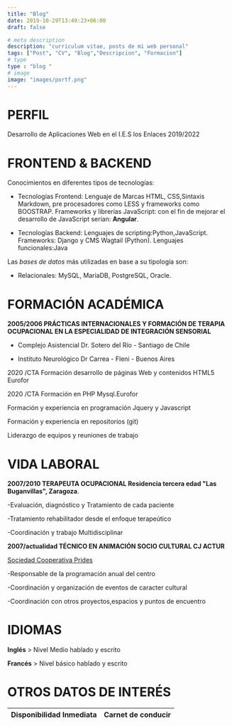 ```yaml
---
title: "Blog"
date: 2019-10-29T13:49:23+06:00
draft: false

# meta description
description: "curriculum vitae, posts de mi web personal"
tags: ["Post", "CV", "Blog","Descripcion", "Formacion"]
# type
type : "blog "
# image
image: "images/portf.png"
---
```


# PERFIL                                  

Desarrollo de Aplicaciones Web en el I.E.S  los Enlaces                        2019/2022 
                                                                      
# FRONTEND & BACKEND                                   

Conocimientos en diferentes tipos de tecnologías:
  
- Tecnologías Frontend: 
 Lenguaje de Marcas HTML, CSS,Sintaxis Markdown, pre procesadores como LESS y frameworks como BOOSTRAP. Frameworks y librerías JavaScript: con el fin de mejorar el desarrollo de JavaScript serían: **Angular**.

- Tecnologías Backend:
Lenguajes de scripting:Python,JavaScript.
Frameworks: Django y CMS Wagtail (Python).
Lenguajes funcionales:Java

Las *bases de datos* más utilizadas en base a su tipología son:

- Relacionales: MySQL, MariaDB, PostgreSQL, Oracle.

# FORMACIÓN ACADÉMICA

**2005/2006 PRÁCTICAS INTERNACIONALES Y FORMACIÓN DE TERAPIA OCUPACIONAL EN LA ESPECIALIDAD DE INTEGRACIÓN SENSORIAL** 

- Complejo Asistencial Dr. Sotero del Río - Santiago de Chile

- Instituto Neurológico Dr Carrea - Fleni - Buenos Aires


 2020 /CTA Formación desarrollo de páginas Web y contenidos HTML5 Eurofor                                                

 2020 /CTA Formación en PHP Mysql.Eurofor                       

Formación y experiencia en programación Jquery y 
Javascript

Formación y experiencia en repositorios (git)

Liderazgo de equipos y reuniones de trabajo

# VIDA LABORAL


**2007/2010 TERAPEUTA OCUPACIONAL Residencia tercera edad "Las Buganvillas", Zaragoza**. 

-Evaluación, diagnóstico y Tratamiento de cada paciente

-Tratamiento rehabilitador desde el enfoque terapeútico

-Coordinación y trabajo Multidisciplinar

**2007/actualidad TÉCNICO EN ANIMACIÓN SOCIO CULTURAL CJ ACTUR** 

[Sociedad Cooperativa Prides](http://www.prides.es/)

-Responsable de la programación anual del centro

-Coordinación y organización de eventos de caracter cultural

-Coordinación con otros proyectos,espacios y puntos de encuentro


# IDIOMAS

**Inglés**  > Nivel Medio hablado y escrito

**Francés** > Nivel básico hablado y escrito


# OTROS DATOS DE INTERÉS

| Disponibilidad Inmediata | Carnet de conducir |
| --------------- |------------------



